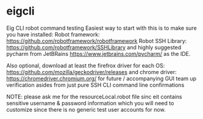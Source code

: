 # eigcli
Eig CLI robot command testing
Easiest way to start with this is to make sure you have installed: 
Robot framework: https://github.com/robotframework/robotframework
Robot SSH Library: https://github.com/robotframework/SSHLibrary
and highly suggested pycharm from JetBRains https://www.jetbrains.com/pycharm/  as the IDE. 

Also optional, download at least the firefrox driver for each OS: https://github.com/mozilla/geckodriver/releases 
and chrome driver: https://chromedriver.chromium.org/ for future / accompanying GUI team up verification 
asides from just pure SSH CLI command line confirmations

NOTE: please ask me for the resourceLocal.robot file sinc eit contains sensitive username & password information which you will need to customize since there is no generic test user accounts for now.
